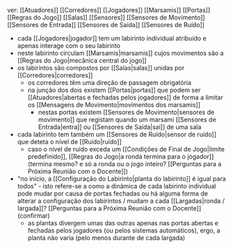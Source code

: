 ver:
	[[Atuadores]]
	[[Corredores]]
	[[Jogadores]]
	[[Marsamis]]
	[[Portas]]
	[[Regras do Jogo]]
	[[Salas]]
	[[Sensores]]
	[[Sensores de Movimento]]
	[[Sensores de Entrada]]
	[[Sensores de Saída]]
	[[Sensores de Ruído]]

- cada [[Jogadores|jogador]] tem um labirinto individual atribuído e apenas interage com o seu labirinto
- neste labirinto circulam [[Marsamis|marsamis]] cujos movimentos são a [[Regras do Jogo|mecânica central do jogo]]
- os labirintos são compostos por [[Salas|salas]] unidas por [[Corredores|corredores]]
	- os corredores têm uma direção de passagem obrigatória
	- na junção dos dois existem [[Portas|portas]] que podem ser [[Atuadores|abertas e fechadas pelos jogadores]] de forma a limitar os [[Mensagens de Movimento|movimentos dos marsamis]]
		- nestas portas existem [[Sensores de Movimento|sensores de movimento]] que registam quando um marsami [[Sensores de Entrada|entra]] ou [[Sensores de Saída|sai]] de uma sala
- cada labirinto tem também um [[Sensores de Ruído|sensor de ruído]] que deteta o nível de [[Ruído|ruído]]
	- caso o nível de ruído exceda um [[Condições de Final de Jogo|limite predefinido]], [[Regras do Jogo|a ronda termina para o jogador]] (termina mesmo? e só a ronda ou o jogo inteiro? [[Perguntas para a Próxima Reunião com o Docente]])
- "no início, a [[Configuração do Labirinto|planta do labirinto]] é igual para todos" - isto refere-se a como a dinâmica de cada labirinto individual pode mudar por causa de portas fechadas ou há alguma forma de alterar a configuração dos labirintos / mudam a cada [[Largadas|ronda / largada]]? [[Perguntas para a Próxima Reunião com o Docente]] (confirmar)
	- as plantas divergem umas das outras apenas nas portas abertas e fechadas pelos jogadores (ou pelos sistemas automáticos), ergo, a planta não varia (pelo menos durante de cada largada)
